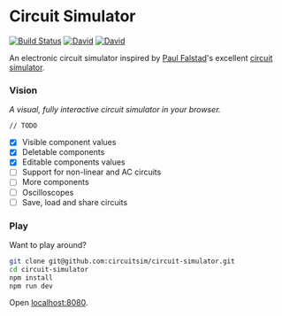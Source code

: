 Circuit Simulator
=================

[![Build Status](https://snap-ci.com/circuitsim/circuit-simulator/branch/master/build_image)](https://snap-ci.com/circuitsim/circuit-simulator/branch/master)
[![David](https://img.shields.io/david/circuitsim/circuit-simulator.svg?style=flat-square)](https://david-dm.org/circuitsim/circuit-simulator)
[![David](https://img.shields.io/david/dev/circuitsim/circuit-simulator.svg?style=flat-square)](https://david-dm.org/circuitsim/circuit-simulator#info=devDependencies)

An electronic circuit simulator inspired by [Paul Falstad](http://falstad.com)'s excellent [circuit simulator](http://www.falstad.com/circuit/).

### Vision
*A visual, fully interactive circuit simulator in your browser.*

`// TODO`
- [x] Visible component values
- [x] Deletable components
- [x] Editable components values
- [ ] Support for non-linear and AC circuits
- [ ] More components
- [ ] Oscilloscopes
- [ ] Save, load and share circuits

### Play

Want to play around?

```bash
git clone git@github.com:circuitsim/circuit-simulator.git
cd circuit-simulator
npm install
npm run dev
```

Open [localhost:8080](http://localhost:8080/).
